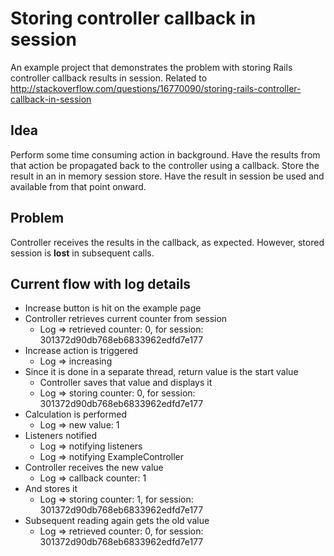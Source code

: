 # Storing controller callback in session

An example project that demonstrates the problem with storing Rails controller callback results in session.
Related to http://stackoverflow.com/questions/16770090/storing-rails-controller-callback-in-session 

## Idea

Perform some time consuming action in background.
Have the results from that action be propagated back to the controller using a callback.
Store the result in an in memory session store.
Have the result in session be used and available from that point onward.

## Problem

Controller receives the results in the callback, as expected.
However, stored session is **lost** in subsequent calls.

## Current flow with log details

* Increase button is hit on the example page
* Controller retrieves current counter from session
  * Log => retrieved counter: 0, for session: 301372d90db768eb6833962edfd7e177
* Increase action is triggered
  * Log => increasing
* Since it is done in a separate thread, return value is the start value
  * Controller saves that value and displays it
  * Log => storing counter: 0, for session: 301372d90db768eb6833962edfd7e177
* Calculation is performed
  * Log => new value: 1
* Listeners notified
  * Log => notifying listeners
  * Log => notifying ExampleController
* Controller receives the new value
  * Log => callback counter: 1
* And stores it
  * Log => storing counter: 1, for session: 301372d90db768eb6833962edfd7e177
* Subsequent reading again gets the old value
  * Log => retrieved counter: 0, for session: 301372d90db768eb6833962edfd7e177

